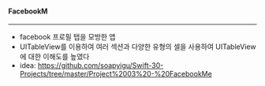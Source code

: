 #### FacebookM

----

-  facebook 프로필 탭을 모방한 앱
  - UITableView를 이용하여 여러 섹션과 다양한 유형의 셀을 사용하여 UITableView에 대한 이해도를 높였다
  - idea: https://github.com/soapyigu/Swift-30-Projects/tree/master/Project%2003%20-%20FacebookMe

